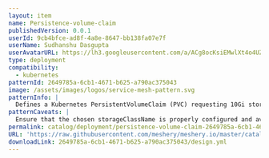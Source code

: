 ```yaml
---
layout: item
name: Persistence-volume-claim
publishedVersion: 0.0.1
userId: 9cb4bfce-ad8f-4a8e-8647-bb138fa07e7f
userName: Sudhanshu Dasgupta
userAvatarURL: https://lh3.googleusercontent.com/a/ACg8ocKsiEMwlXt4o4UZEKifgZtLFGZMxetGW979Xj_Dk3G6wAxu_KF8=s360-c-no
type: deployment
compatibility:
  - kubernetes
patternId: 2649785a-6cb1-4671-b625-a790ac375043
image: /assets/images/logos/service-mesh-pattern.svg
patternInfo: |
  Defines a Kubernetes PersistentVolumeClaim (PVC) requesting 10Gi storage with 'manual' storage class. Supports both ReadWriteMany and ReadWriteOnce access modes, with optional label-based PV selection. Carefully adjust storage size for specific storage solutions, and consider annotations, security, monitoring, and scalability needs.
patternCaveats: |
  Ensure that the chosen storageClassName is properly configured and available in your cluster. Be cautious about the ReadWriteMany and ReadWriteOnce access modes, as they impact compatibility with PersistentVolumes (PVs). The selector should match existing PVs in your cluster if used. Adjust the storage size to align with your storage solution, keeping in mind the AWS EFS special case. Review the need for annotations, confirm the namespace, and implement security measures. Monitor and set up alerts for your PVC, and plan for backup and disaster recovery. Lastly, ensure scalability to meet your application's storage requirements.
permalink: catalog/deployment/persistence-volume-claim-2649785a-6cb1-4671-b625-a790ac375043.html
URL: 'https://raw.githubusercontent.com/meshery/meshery.io/master/catalog/2649785a-6cb1-4671-b625-a790ac375043/0.0.1/design.yml'
downloadLink: 2649785a-6cb1-4671-b625-a790ac375043/design.yml
---
```

